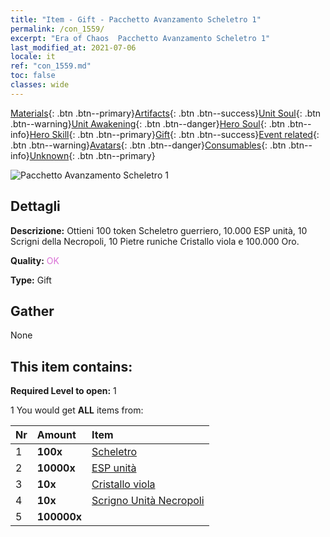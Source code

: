 ```yaml
---
title: "Item - Gift - Pacchetto Avanzamento Scheletro 1"
permalink: /con_1559/
excerpt: "Era of Chaos  Pacchetto Avanzamento Scheletro 1"
last_modified_at: 2021-07-06
locale: it
ref: "con_1559.md"
toc: false
classes: wide
---
```

 [Materials](/ItemsIT/){: .btn .btn--primary}[Artifacts](/ItemsIT/Artifacts/){: .btn .btn--success}[Unit Soul](/ItemsIT/UnitSoul/){: .btn .btn--warning}[Unit Awakening](/ItemsIT/UnitAwakening/){: .btn .btn--danger}[Hero Soul](/ItemsIT/HeroSoul/){: .btn .btn--info}[Hero Skill](/ItemsIT/HeroSkill/){: .btn .btn--primary}[Gift](/ItemsIT/Gift/){: .btn .btn--success}[Event related](/ItemsIT/Events/){: .btn .btn--warning}[Avatars](/ItemsIT/Avatars/){: .btn .btn--danger}[Consumables](/ItemsIT/Consumables/){: .btn .btn--info}[Unknown](/ItemsIT/Unknown/){: .btn .btn--primary}

 ![Pacchetto Avanzamento Scheletro 1](/images/t/i_907173.png)

## Dettagli
 **Descrizione:** Ottieni 100 token Scheletro guerriero, 10.000 ESP unità, 10 Scrigni della Necropoli, 10 Pietre runiche Cristallo viola e 100.000 Oro.

 **Quality:** <span style="color: #DA70D6">OK</span>

 **Type:** Gift

## Gather

  None

## This item contains:

 **Required Level to open:** 1

 1 You would get **ALL** items  from:

  | Nr | Amount |     Item    |
  |:---|:-------|:------------|
  | 1 |  **100x** | [Scheletro](/ItemsIT/unt_208/) |  | 
  | 2 |  **10000x** | [ESP unità](/ItemsIT/con_902/) |  | 
  | 3 |  **10x** | [Cristallo viola](/ItemsIT/con_720/) |  | 
  | 4 |  **10x** | [Scrigno Unità Necropoli](/ItemsIT/con_1271/) |  | 
  | 5 |  **100000x** | <i class="fas fa-coins"/> |  | 

